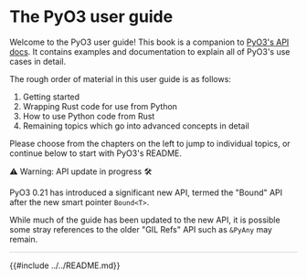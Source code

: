 # The PyO3 user guide

Welcome to the PyO3 user guide! This book is a companion to [PyO3's API docs](https://docs.rs/pyo3). It contains examples and documentation to explain all of PyO3's use cases in detail.

The rough order of material in this user guide is as follows:
  1. Getting started
  2. Wrapping Rust code for use from Python
  3. How to use Python code from Rust
  4. Remaining topics which go into advanced concepts in detail

Please choose from the chapters on the left to jump to individual topics, or continue below to start with PyO3's README.

<div class="warning">
⚠️ Warning: API update in progress 🛠️

PyO3 0.21 has introduced a significant new API, termed the "Bound" API after the new smart pointer `Bound<T>`.

While much of the guide has been updated to the new API, it is possible some stray references to the older "GIL Refs" API such as `&PyAny` may remain.
</div>

<hr style="opacity:0.2">

{{#include ../../README.md}}
